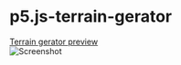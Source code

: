 # p5.js-terrain-gerator
[Terrain gerator preview](https://editor.p5js.org/JunioJsv/full/NSy0N2tv9) <BR>
![Screenshot](https://i.imgur.com/7uEFucm.png)
